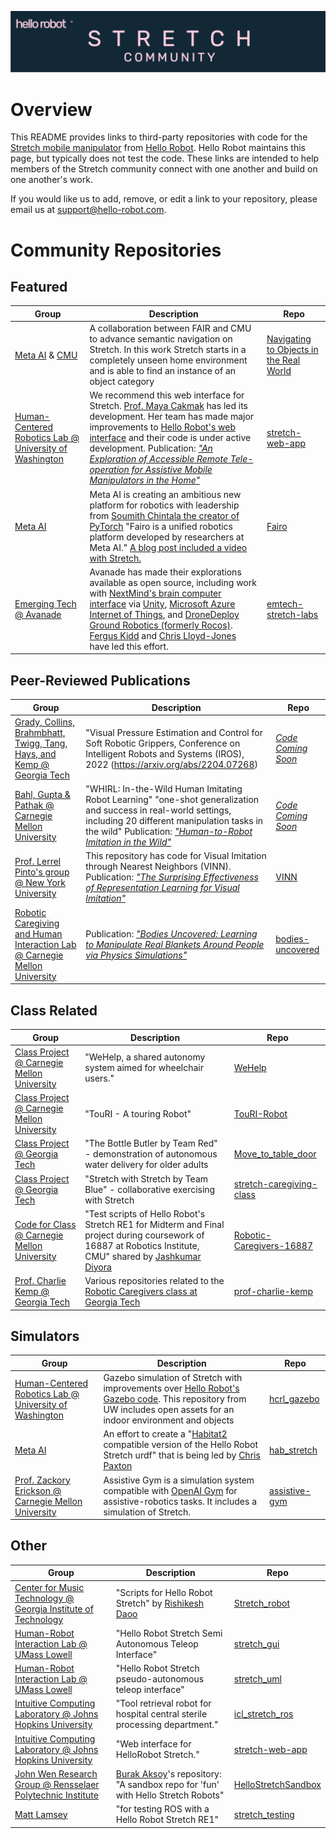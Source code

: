 ![](./images/banner.png)
# Overview

This README provides links to third-party repositories with code for the [Stretch mobile manipulator](https://hello-robot.com/product) from [Hello Robot](https://hello-robot.com). Hello Robot maintains this page, but typically does not test the code. These links are intended to help members of the Stretch community connect with one another and build on one another's work. 

If you would like us to add, remove, or edit a link to your repository, please email us at <support@hello-robot.com>.

# Community Repositories

## Featured
| Group                                                        | Description                                                  | Repo                                                         |
| ------------------------------------------------------------ | ------------------------------------------------------------ | ------------------------------------------------------------ |
| [Meta AI](https://ai.facebook.com/) & [CMU](https://theophilegervet.github.io/) | A collaboration between FAIR and CMU to advance semantic navigation on Stretch. In this work Stretch starts in a completely unseen home environment and is able to find an instance of an object category | [Navigating to Objects in the Real World](https://theophilegervet.github.io/projects/real-world-object-navigation/) |
| [Human-Centered Robotics Lab @ University of Washington](https://hcrlab.cs.washington.edu/) | We recommend this web interface for Stretch. [Prof. Maya Cakmak](https://homes.cs.washington.edu/~mcakmak/) has led its development. Her team has made major improvements to [Hello Robot's web interface](https://github.com/hello-robot/stretch_web_interface) and their code is under active development. Publication: [*"An Exploration of Accessible Remote Tele-operation for Assistive Mobile Manipulators in the Home"*](https://ieeexplore.ieee.org/abstract/document/9515511)| [stretch-web-app](https://github.com/hcrlab/stretch_web_interface) |
| [Meta AI](https://ai.facebook.com/) | Meta AI is creating an ambitious new platform for robotics with leadership from [Soumith Chintala the creator of PyTorch](https://www.linkedin.com/in/soumith) "Fairo is a unified robotics platform developed by researchers at Meta AI." [A blog post included a video with Stretch.](https://ai.facebook.com/blog/droidlet-a-one-stop-shop-for-modularly-building-intelligent-agents/) | [Fairo](https://github.com/facebookresearch/fairo) |
| [Emerging Tech @ Avanade](https://www.avanade.com/thinking/research-and-insights/trendlines/emerging-technologies) | Avanade has made their explorations available as open source, including work with [NextMind's brain computer interface](https://www.next-mind.com/technology/) via [Unity](https://unity.com/), [Microsoft Azure Internet of Things](https://azure.microsoft.com/en-us/solutions/iot/#overview), and [DroneDeploy Ground Robotics (formerly Rocos)](https://www.dronedeploy.com/product/ground-robotics/). [Fergus Kidd](https://uk.linkedin.com/in/fergus-kidd-1a222667) and [Chris Lloyd-Jones](https://uk.linkedin.com/in/chrislloydjones) have led this effort.| [emtech-stretch-labs](https://github.com/Avanade/emtech-stretch-labs)|

## Peer-Reviewed Publications
| Group                                                        | Description                                                  | Repo                                                         |
| ------------------------------------------------------------ | ------------------------------------------------------------ | ------------------------------------------------------------ |
| [Grady, Collins, Brahmbhatt, Twigg, Tang, Hays, and Kemp @ Georgia Tech](https://sites.gatech.edu/hrl/) |"Visual Pressure Estimation and Control for Soft Robotic Grippers, Conference on Intelligent Robots and Systems (IROS), 2022 (https://arxiv.org/abs/2204.07268)|[*Code Coming Soon*](https://github.com/Healthcare-Robotics/VPEC)|
| [Bahl, Gupta & Pathak @ Carnegie Mellon University](https://human2robot.github.io/) |"WHIRL: In-the-Wild Human Imitating Robot Learning" "one-shot generalization and success in real-world settings, including 20 different manipulation tasks in the wild" Publication: [*"Human-to-Robot Imitation in the Wild"*](https://roboticsconference.org/program/papers/026/)|[*Code Coming Soon*](https://human2robot.github.io/)|
| [Prof. Lerrel Pinto's group @ New York University](https://www.lerrelpinto.com/group/) | This repository has code for Visual Imitation through Nearest Neighbors (VINN). Publication: [*"The Surprising Effectiveness of Representation Learning for Visual Imitation"*](http://www.roboticsproceedings.org/rss18/p010.pdf) | [VINN](https://github.com/jyopari/VINN/tree/main) |
| [Robotic Caregiving and Human Interaction Lab @ Carnegie Mellon University](https://rchi-lab.github.io/) | Publication: [*"Bodies Uncovered: Learning to Manipulate Real Blankets Around People via Physics Simulations"*](https://ieeexplore.ieee.org/document/9681203) | [bodies-uncovered](https://github.com/RCHI-Lab/bodies-uncovered) |

## Class Related
| Group                                                        | Description                                                  | Repo                                                         |
| ------------------------------------------------------------ | ------------------------------------------------------------ | ------------------------------------------------------------ |
| [Class Project @ Carnegie Mellon University](https://zackory.com/rc2022/) | "WeHelp, a shared autonomy system aimed for wheelchair users." | [WeHelp](https://github.com/Walleclipse/WeHelp) |
| [Class Project @ Carnegie Mellon University](https://zackory.com/rc2022/) | "TouRI - A touring Robot" | [TouRI-Robot](https://github.com/TouRI-Robot) |
| [Class Project @ Georgia Tech](https://sites.gatech.edu/robotic-caregivers/) | "The Bottle Butler by Team Red" - demonstration of autonomous water delivery for older adults | [Move_to_table_door](https://github.com/naveenbiitk/Move_to_table_door) |
| [Class Project @ Georgia Tech](https://sites.gatech.edu/robotic-caregivers/) | "Stretch with Stretch by Team Blue" - collaborative exercising with Stretch | [stretch-caregiving-class](https://github.com/mlamsey/stretch-caregiving-class) |
| [Code for Class @ Carnegie Mellon University](https://zackory.com/rc2022/) | "Test scripts of Hello Robot's Stretch RE1 for Midterm and Final project during coursework of 16887 at Robotics Institute, CMU" shared by [Jashkumar Diyora](https://www.linkedin.com/in/jashdiyora) | [Robotic-Caregivers-16887](https://github.com/Jash-Diyora/Robotic-Caregivers-16887) |
| [Prof. Charlie Kemp @ Georgia Tech](https://charliekemp.com/) | Various repositories related to the [Robotic Caregivers class at Georgia Tech](https://sites.gatech.edu/robotic-caregivers/) | [prof-charlie-kemp](https://github.com/prof-charlie-kemp) |

## Simulators
| Group                                                        | Description                                                  | Repo                                                         |
| ------------------------------------------------------------ | ------------------------------------------------------------ | ------------------------------------------------------------ |
| [Human-Centered Robotics Lab @ University of Washington](https://hcrlab.cs.washington.edu/) | Gazebo simulation of Stretch with improvements over [Hello Robot's Gazebo code](https://github.com/hello-robot/stretch_ros/tree/master/stretch_gazebo). This repository from UW includes open assets for an indoor environment and objects | [hcrl_gazebo](https://github.com/hcrlab/hcrl_gazebo) |
| [Meta AI](https://ai.facebook.com/) | An effort to create a "[Habitat2](https://research.facebook.com/publications/habitat-2-0-training-home-assistants-to-rearrange-their-habitat/) compatible version of the Hello Robot Stretch urdf" that is being led by [Chris Paxton](https://www.linkedin.com/in/chris-paxton-41aba958) | [hab_stretch](https://github.com/cpaxton/hab_stretch) |
| [Prof. Zackory Erickson @ Carnegie Mellon University](https://zackory.com/) | Assistive Gym is a simulation system compatible with [OpenAI Gym](https://github.com/openai/gym) for assistive-robotics tasks. It includes a simulation of Stretch. | [assistive-gym](https://github.com/Healthcare-Robotics/assistive-gym) |

## Other
| Group                                                        | Description                                                  | Repo                                                         |
| ------------------------------------------------------------ | ------------------------------------------------------------ | ------------------------------------------------------------ |
| [Center for Music Technology @ Georgia Institute of Technology](https://gtcmt.gatech.edu/) | "Scripts for Hello Robot Stretch" by [Rishikesh Daoo](https://www.linkedin.com/in/rishikeshdaoo)| [Stretch_robot](https://github.com/Rishikeshdaoo/Stretch_robot) |
| [Human-Robot Interaction Lab @ UMass Lowell](https://www.uml-hri-lab.com/) | "Hello Robot Stretch Semi Autonomous Teleop Interface"| [stretch_gui](https://github.com/PatrickCPE/stretch_gui) |
| [Human-Robot Interaction Lab @ UMass Lowell](https://www.uml-hri-lab.com/) | "Hello Robot Stretch pseudo-autonomous teleop interface"| [stretch_uml](https://github.com/PatrickCPE/stretch_uml) |
| [Intuitive Computing Laboratory @ Johns Hopkins University](http://intuitivecomputing.jhu.edu/) | "Tool retrieval robot for hospital central sterile processing department."| [icl_stretch_ros](https://github.com/intuitivecomputing/icl_stretch_ros) |
| [Intuitive Computing Laboratory @ Johns Hopkins University](http://intuitivecomputing.jhu.edu/) | "Web interface for HelloRobot Stretch." | [stretch-web-app](https://github.com/intuitivecomputing/stretch-web-app) |
| [John Wen Research Group @ Rensselaer Polytechnic Institute](https://www.john-wen.com/) | [Burak Aksoy](https://www.linkedin.com/in/burak-aksoy-9310b5a6)'s repository: "A sandbox repo for 'fun' with Hello Stretch Robots" | [HelloStretchSandbox](https://github.com/burakaksoy/HelloStretchSandbox) |
| [Matt Lamsey](https://www.linkedin.com/in/matthew-lamsey-901502166) | "for testing ROS with a Hello Robot Stretch RE1" | [stretch_testing](https://github.com/mlamsey/stretch_testing) |
